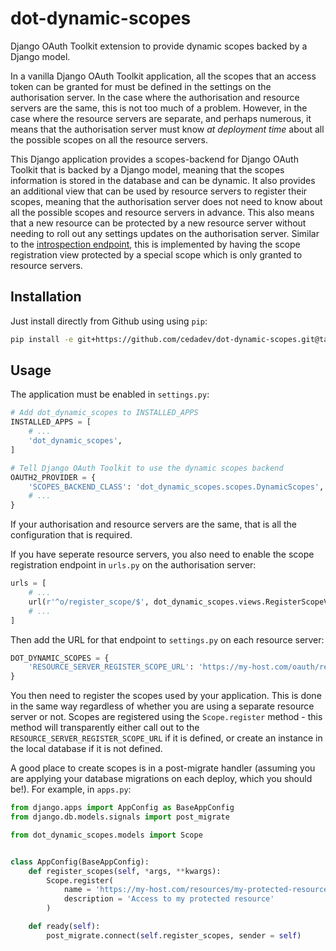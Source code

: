 # dot-dynamic-scopes

Django OAuth Toolkit extension to provide dynamic scopes backed by a Django model.

In a vanilla Django OAuth Toolkit application, all the scopes that an access token
can be granted for must be defined in the settings on the authorisation server. In
the case where the authorisation and resource servers are the same, this is not too
much of a problem. However, in the case where the resource servers are separate,
and perhaps numerous, it means that the authorisation server must know *at deployment
time* about all the possible scopes on all the resource servers.

This Django application provides a scopes-backend for Django OAuth Toolkit that is
backed by a Django model, meaning that the scopes information is stored in the
database and can be dynamic. It also provides an additional view that can be used
by resource servers to register their scopes, meaning that the authorisation server
does not need to know about all the possible scopes and resource servers in advance.
This also means that a new resource can be protected by a new resource server without
needing to roll out any settings updates on the authorisation server. Similar
to the [introspection endpoint](https://github.com/evonove/django-oauth-toolkit/blob/master/docs/resource_server.rst),
this is implemented by having the scope registration view protected by a special
scope which is only granted to resource servers.


## Installation

Just install directly from Github using using `pip`:

```bash
pip install -e git+https://github.com/cedadev/dot-dynamic-scopes.git@tag_branch_or_commit_hash#egg=dot_dynamic_scopes
```

## Usage

The application must be enabled in `settings.py`:

```python
# Add dot_dynamic_scopes to INSTALLED_APPS
INSTALLED_APPS = [
    # ...
    'dot_dynamic_scopes',
]

# Tell Django OAuth Toolkit to use the dynamic scopes backend
OAUTH2_PROVIDER = {
    'SCOPES_BACKEND_CLASS': 'dot_dynamic_scopes.scopes.DynamicScopes',
    # ...
}
```

If your authorisation and resource servers are the same, that is all the configuration
that is required.

If you have seperate resource servers, you also need to enable the scope registration
endpoint in `urls.py` on the authorisation server:

```python
urls = [
    # ...
    url(r'^o/register_scope/$', dot_dynamic_scopes.views.RegisterScopeView.as_view(), name = 'register-scope'),
    # ...
]
```

Then add the URL for that endpoint to `settings.py` on each resource server:

```python
DOT_DYNAMIC_SCOPES = {
    'RESOURCE_SERVER_REGISTER_SCOPE_URL': 'https://my-host.com/oauth/register_scope/',
}
```

You then need to register the scopes used by your application. This is done in the
same way regardless of whether you are using a separate resource server or not.
Scopes are registered using the `Scope.register` method - this method will transparently
either call out to the `RESOURCE_SERVER_REGISTER_SCOPE_URL` if it is defined, or
create an instance in the local database if it is not defined.

A good place to create scopes is in a post-migrate handler (assuming you are applying
your database migrations on each deploy, which you should be!). For example, in `apps.py`:

```python
from django.apps import AppConfig as BaseAppConfig
from django.db.models.signals import post_migrate

from dot_dynamic_scopes.models import Scope


class AppConfig(BaseAppConfig):
    def register_scopes(self, *args, **kwargs):
        Scope.register(
            name = 'https://my-host.com/resources/my-protected-resource',
            description = 'Access to my protected resource'
        )

    def ready(self):
        post_migrate.connect(self.register_scopes, sender = self)
```
